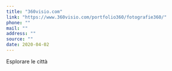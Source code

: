 ```yaml
---
title: "360visio.com"
link: "https://www.360visio.com/portfolio360/fotografie360/"
phone: ""
mail: ""
address: ""
source: ""
date: 2020-04-02
---
```


Esplorare le città
